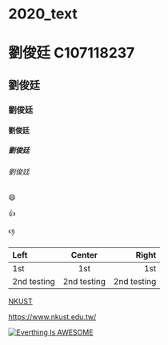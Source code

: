 # 2020_text

# 劉俊廷  C107118237
## 劉俊廷
### 劉俊廷
#### 劉俊廷
##### 劉俊廷
###### 劉俊廷

:smile: 

:+1:

:-1:

| Left | Center | Right|
|:----|:-----:|-----:|
|1st | 1st  | 1st |
|2nd testing |2nd testing|2nd testing|

[NKUST](https://www.nkust.edu.tw/)

<https://www.nkust.edu.tw/>

[![Everthing Is AWESOME](https://img.youtube.com/vi/StTqXEQ2l-Y/0.jpg)](https://www.youtube.com/watch?v=StTqXEQ21-Y "Everything Is AWESOME")
